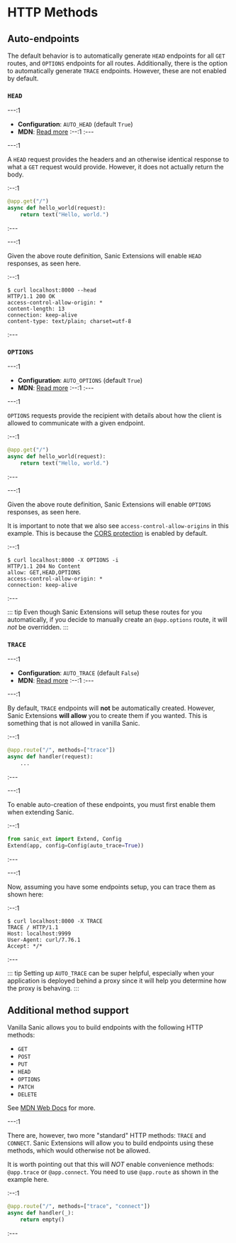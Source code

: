 # HTTP Methods

## Auto-endpoints

The default behavior is to automatically generate `HEAD` endpoints for all `GET` routes, and `OPTIONS` endpoints for all routes. Additionally, there is the option to automatically generate `TRACE` endpoints. However, these are not enabled by default.

### `HEAD`

---:1
- **Configuration**: `AUTO_HEAD` (default `True`)
- **MDN**: [Read more](https://developer.mozilla.org/en-US/docs/Web/HTTP/Methods/HEAD)
:--:1
:---

---:1

A `HEAD` request provides the headers and an otherwise identical response to what a `GET` request would provide. However, it does not actually return the body. 

:--:1

```python
@app.get("/")
async def hello_world(request):
    return text("Hello, world.")
```

:---


---:1

Given the above route definition, Sanic Extensions will enable `HEAD` responses, as seen here.

:--:1

```
$ curl localhost:8000 --head
HTTP/1.1 200 OK
access-control-allow-origin: *
content-length: 13
connection: keep-alive
content-type: text/plain; charset=utf-8
```
:---

### `OPTIONS`

---:1
- **Configuration**: `AUTO_OPTIONS` (default `True`)
- **MDN**: [Read more](https://developer.mozilla.org/en-US/docs/Web/HTTP/Methods/OPTIONS)
:--:1
:---

---:1

`OPTIONS` requests provide the recipient with details about how the client is allowed to communicate with a given endpoint.

:--:1

```python
@app.get("/")
async def hello_world(request):
    return text("Hello, world.")
```

:---


---:1

Given the above route definition, Sanic Extensions will enable `OPTIONS` responses, as seen here.

It is important to note that we also see `access-control-allow-origins` in this example. This is because the [CORS protection](cors.md) is enabled by default.

:--:1

```
$ curl localhost:8000 -X OPTIONS -i
HTTP/1.1 204 No Content
allow: GET,HEAD,OPTIONS
access-control-allow-origin: *
connection: keep-alive
```
:---

::: tip
Even though Sanic Extensions will setup these routes for you automatically, if you decide to manually create an `@app.options` route, it will *not* be overridden.
:::


### `TRACE`

---:1
- **Configuration**: `AUTO_TRACE` (default `False`)
- **MDN**: [Read more](https://developer.mozilla.org/en-US/docs/Web/HTTP/Methods/TRACE)
:--:1
:---

---:1

By default, `TRACE` endpoints will **not** be automatically created. However, Sanic Extensions **will allow** you to create them if you wanted. This is something that is not allowed in vanilla Sanic.

:--:1

```python
@app.route("/", methods=["trace"])
async def handler(request):
    ...
```

:---

---:1

To enable auto-creation of these endpoints, you must first enable them when extending Sanic.

:--:1

```python
from sanic_ext import Extend, Config
Extend(app, config=Config(auto_trace=True))
```

:---


---:1

Now, assuming you have some endpoints setup, you can trace them as shown here:

:--:1

```
$ curl localhost:8000 -X TRACE
TRACE / HTTP/1.1
Host: localhost:9999
User-Agent: curl/7.76.1
Accept: */*
```
:---

::: tip
Setting up `AUTO_TRACE` can be super helpful, especially when your application is deployed behind a proxy since it will help you determine how the proxy is behaving.
:::

## Additional method support

Vanilla Sanic allows you to build endpoints with the following HTTP methods:

- `GET`
- `POST`
- `PUT`
- `HEAD`
- `OPTIONS`
- `PATCH`
- `DELETE`

See [MDN Web Docs](https://developer.mozilla.org/en-US/docs/Web/HTTP/Methods) for more.

---:1

There are, however, two more "standard" HTTP methods: `TRACE` and `CONNECT`. Sanic Extensions will allow you to build endpoints using these methods, which would otherwise not be allowed.

It is worth pointing out that this will *NOT* enable convenience methods: `@app.trace` or `@app.connect`. You need to use `@app.route` as shown in the example here.

:--:1

```python
@app.route("/", methods=["trace", "connect"])
async def handler(_):
    return empty()
```

:---

